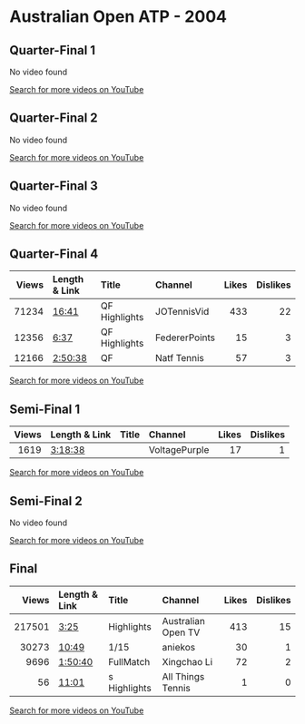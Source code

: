 
# Australian Open ATP - 2004

## Quarter-Final 1
No video found

[Search for more videos on YouTube](https://www.youtube.com/results?search_query=%22australian+open%22+%22Safin%22+%22Roddick%22+%222004%22+%22highlights%22)     

## Quarter-Final 2
No video found

[Search for more videos on YouTube](https://www.youtube.com/results?search_query=%22australian+open%22+%22Agassi%22+%22Grosjean%22+%222004%22+%22highlights%22)     

## Quarter-Final 3
No video found

[Search for more videos on YouTube](https://www.youtube.com/results?search_query=%22australian+open%22+%22Ferrero%22+%22Arazi%22+%222004%22+%22highlights%22)     

## Quarter-Final 4
|   Views | Length & Link                                          | Title         | Channel       |   Likes |   Dislikes |
|--------:|:-------------------------------------------------------|:--------------|:--------------|--------:|-----------:|
|   71234 | [16:41](https://www.youtube.com/watch?v=v-u-QkfXPJY)   | QF Highlights | JOTennisVid   |     433 |         22 |
|   12356 | [6:37](https://www.youtube.com/watch?v=BZ9ueAKKMCU)    | QF Highlights | FedererPoints |      15 |          3 |
|   12166 | [2:50:38](https://www.youtube.com/watch?v=vULBGn3zp_s) | QF            | Natf Tennis   |      57 |          3 |

[Search for more videos on YouTube](https://www.youtube.com/results?search_query=%22australian+open%22+%22Federer%22+%22Nalbandian%22+%222004%22+%22highlights%22)     

## Semi-Final 1
|   Views | Length & Link                                          | Title   | Channel       |   Likes |   Dislikes |
|--------:|:-------------------------------------------------------|:--------|:--------------|--------:|-----------:|
|    1619 | [3:18:38](https://www.youtube.com/watch?v=nPgqF1Butfg) |         | VoltagePurple |      17 |          1 |

[Search for more videos on YouTube](https://www.youtube.com/results?search_query=%22australian+open%22+%22Safin%22+%22Agassi%22+%222004%22+%22highlights%22)     

## Semi-Final 2
No video found

[Search for more videos on YouTube](https://www.youtube.com/results?search_query=%22australian+open%22+%22Federer%22+%22Ferrero%22+%222004%22+%22highlights%22)     

## Final
|   Views | Length & Link                                          | Title        | Channel            |   Likes |   Dislikes |
|--------:|:-------------------------------------------------------|:-------------|:-------------------|--------:|-----------:|
|  217501 | [3:25](https://www.youtube.com/watch?v=6HLprbnRKfI)    | Highlights   | Australian Open TV |     413 |         15 |
|   30273 | [10:49](https://www.youtube.com/watch?v=n2YLxMz7uSY)   | 1/15         | aniekos            |      30 |          1 |
|    9696 | [1:50:40](https://www.youtube.com/watch?v=veKD-E0KX7A) | FullMatch    | Xingchao Li        |      72 |          2 |
|      56 | [11:01](https://www.youtube.com/watch?v=Fz7VR9-PhPw)   | s Highlights | All Things Tennis  |       1 |          0 |

[Search for more videos on YouTube](https://www.youtube.com/results?search_query=%22australian+open%22+%22Federer%22+%22Safin%22+%222004%22+%22highlights%22)     
